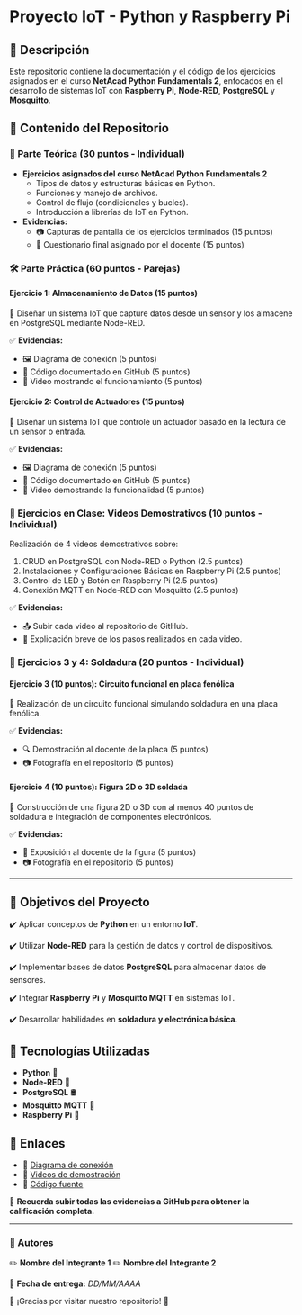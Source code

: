 # Proyecto IoT - Python y Raspberry Pi

## 📌 Descripción
Este repositorio contiene la documentación y el código de los ejercicios asignados en el curso **NetAcad Python Fundamentals 2**, enfocados en el desarrollo de sistemas IoT con **Raspberry Pi**, **Node-RED**, **PostgreSQL** y **Mosquitto**.

## 📁 Contenido del Repositorio

### 📜 Parte Teórica (30 puntos - Individual)
- **Ejercicios asignados del curso NetAcad Python Fundamentals 2**
  - Tipos de datos y estructuras básicas en Python.
  - Funciones y manejo de archivos.
  - Control de flujo (condicionales y bucles).
  - Introducción a librerías de IoT en Python.
- **Evidencias:**
  - 📷 Capturas de pantalla de los ejercicios terminados (15 puntos)
  - 📜 Cuestionario final asignado por el docente (15 puntos)

### 🛠️ Parte Práctica (60 puntos - Parejas)

#### **Ejercicio 1: Almacenamiento de Datos (15 puntos)**
📌 Diseñar un sistema IoT que capture datos desde un sensor y los almacene en PostgreSQL mediante Node-RED.

✅ **Evidencias:**
- 🖼️ Diagrama de conexión (5 puntos)
- 📌 Código documentado en GitHub (5 puntos)
- 🎥 Video mostrando el funcionamiento (5 puntos)

#### **Ejercicio 2: Control de Actuadores (15 puntos)**
📌 Diseñar un sistema IoT que controle un actuador basado en la lectura de un sensor o entrada.

✅ **Evidencias:**
- 🖼️ Diagrama de conexión (5 puntos)
- 📌 Código documentado en GitHub (5 puntos)
- 🎥 Video demostrando la funcionalidad (5 puntos)

### 🎥 Ejercicios en Clase: Videos Demostrativos (10 puntos - Individual)
Realización de 4 videos demostrativos sobre:
1. CRUD en PostgreSQL con Node-RED o Python (2.5 puntos)
2. Instalaciones y Configuraciones Básicas en Raspberry Pi (2.5 puntos)
3. Control de LED y Botón en Raspberry Pi (2.5 puntos)
4. Conexión MQTT en Node-RED con Mosquitto (2.5 puntos)

✅ **Evidencias:**
- 📤 Subir cada video al repositorio de GitHub.
- 📄 Explicación breve de los pasos realizados en cada video.

### 🔧 Ejercicios 3 y 4: Soldadura (20 puntos - Individual)

#### **Ejercicio 3 (10 puntos): Circuito funcional en placa fenólica**
📌 Realización de un circuito funcional simulando soldadura en una placa fenólica.

✅ **Evidencias:**
- 🔍 Demostración al docente de la placa (5 puntos)
- 📷 Fotografía en el repositorio (5 puntos)

#### **Ejercicio 4 (10 puntos): Figura 2D o 3D soldada**
📌 Construcción de una figura 2D o 3D con al menos 40 puntos de soldadura e integración de componentes electrónicos.

✅ **Evidencias:**
- 🎤 Exposición al docente de la figura (5 puntos)
- 📷 Fotografía en el repositorio (5 puntos)

---
## 🎯 Objetivos del Proyecto

✔️ Aplicar conceptos de **Python** en un entorno **IoT**.

✔️ Utilizar **Node-RED** para la gestión de datos y control de dispositivos.

✔️ Implementar bases de datos **PostgreSQL** para almacenar datos de sensores.

✔️ Integrar **Raspberry Pi** y **Mosquitto MQTT** en sistemas IoT.

✔️ Desarrollar habilidades en **soldadura y electrónica básica**.

## 🚀 Tecnologías Utilizadas
- **Python** 🐍
- **Node-RED** 🔗
- **PostgreSQL** 🛢️
- **Mosquitto MQTT** 📡
- **Raspberry Pi** 🍓

## 📎 Enlaces
- 📌 [Diagrama de conexión](#)
- 🎥 [Videos de demostración](#)
- 📝 [Código fuente](#)

📢 **Recuerda subir todas las evidencias a GitHub para obtener la calificación completa.**

---
### 📌 Autores
✏️ **Nombre del Integrante 1**
✏️ **Nombre del Integrante 2**

📅 **Fecha de entrega:** _DD/MM/AAAA_

🌟 ¡Gracias por visitar nuestro repositorio! 🌟


